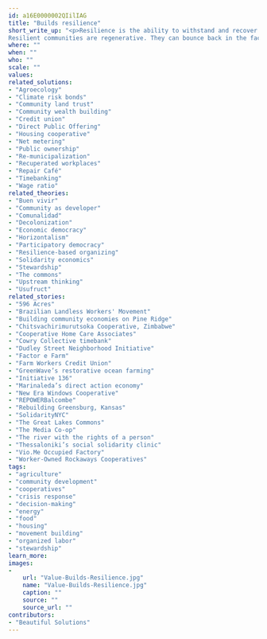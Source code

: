 ```yaml
---
id: a16E0000002QIilIAG
title: "Builds resilience"
short_write_up: "<p>Resilience is the ability to withstand and recover from shocks to the system. A system is only as strong as its weakest part. In the face of accelerating and deepening crises of culture, economy, and ecology, how can our communities become strong and versatile enough to absorb shocks, and eventually to heal the damage? 
Resilient communities are regenerative. They can bounce back in the face of injury and disease, restoring health to their members and their ecosystem. Resilient communities decentralize power and knowledge, defending against debilitating vacuums created by the loss of a single charismatic leader, a single electrical station, or a single institution that concentrates information. They are also rooted in history, in community, and in place. A commitment to building resilience requires many leaders, many sages, a dense web of interdependence, and a deep capacity for healing and renewal.</p>"
where: ""
when: ""
who: ""
scale: ""
values:
related_solutions:
- "Agroecology"
- "Climate risk bonds"
- "Community land trust"
- "Community wealth building"
- "Credit union"
- "Direct Public Offering"
- "Housing cooperative"
- "Net metering"
- "Public ownership"
- "Re-municipalization"
- "Recuperated workplaces"
- "Repair Café"
- "Timebanking"
- "Wage ratio"
related_theories:
- "Buen vivir"
- "Community as developer"
- "Comunalidad"
- "Decolonization"
- "Economic democracy"
- "Horizontalism"
- "Participatory democracy"
- "Resilience-based organizing"
- "Solidarity economics"
- "Stewardship"
- "The commons"
- "Upstream thinking"
- "Usufruct"
related_stories:
- "596 Acres"
- "Brazilian Landless Workers' Movement"
- "Building community economies on Pine Ridge"
- "Chitsvachirimurutsoka Cooperative, Zimbabwe"
- "Cooperative Home Care Associates"
- "Cowry Collective timebank"
- "Dudley Street Neighborhood Initiative"
- "Factor e Farm"
- "Farm Workers Credit Union"
- "GreenWave’s restorative ocean farming"
- "Initiative 136"
- "Marinaleda’s direct action economy"
- "New Era Windows Cooperative"
- "REPOWERBalcombe"
- "Rebuilding Greensburg, Kansas"
- "SolidarityNYC"
- "The Great Lakes Commons"
- "The Media Co-op"
- "The river with the rights of a person"
- "Thessaloniki’s social solidarity clinic"
- "Vio.Me Occupied Factory"
- "Worker-Owned Rockaways Cooperatives"
tags:
- "agriculture"
- "community development"
- "cooperatives"
- "crisis response"
- "decision-making"
- "energy"
- "food"
- "housing"
- "movement building"
- "organized labor"
- "stewardship"
learn_more:
images:
-
    url: "Value-Builds-Resilience.jpg"
    name: "Value-Builds-Resilience.jpg"
    caption: ""
    source: ""
    source_url: ""
contributors:
- "Beautiful Solutions"
---
```

